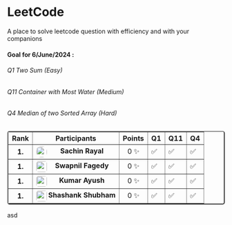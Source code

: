 # LeetCode
A place to solve leetcode question with efficiency and with your companions

#### Goal for 6/June/2024 :

<h6> Q1 Two Sum <span color="green">(Easy)</span></h6>
<h6> Q11 Container with Most Water <span color="yellow">(Medium)</span></h6>
<h6> Q4 Median of two Sorted Array <span color="red">(Hard)</span></h6>

<table border="2" style="border-radius:5px">
  <tr>
    <th>Rank</th>
    <th>Participants</th>
    <th>Points</th>
    <th>Q1</th>
    <th>Q11</th>
    <th>Q4</th>
  </tr>
  <tr>
    <th>1.</th>
    <th><center><img src="https://avatars.githubusercontent.com/u/66353809?s=64&v=4" width="25" height="25" align="left" style="border-radius:10px"> Sachin Rayal</center></th>
    <td><center>0 &#10024;</center></td>
    <td>&#9989;</td>
    <td>&#9989;</td>
    <td>&#9989;</td>
  </tr>
  <tr>
    <th>1.</th>
    <th><center><img src="https://avatars.githubusercontent.com/u/143727207?s=64&v=4" width="25" height="25" align="left" style="border-radius:5px"> Swapnil Fagedy</center></th>
    <td><center>0 &#10024;</center></td>
    <td>&#9989;</td>
    <td>&#9989;</td>
    <td>&#9989;</td>
  </tr>
  <tr>
    <th>1.</th>
    <th><center><img src="https://avatars.githubusercontent.com/u/79803871?s=64&v=4" width="25" height="25" align="left" style="border-radius:5px"> Kumar Ayush</center></th>
    <td><center>0 &#10024;</center></td>
    <td>&#9989;</td>
    <td>&#9989;</td>
    <td>&#9989;</td>
  </tr>
  <tr>
    <th>1.</th>
    <th><center><img src="https://avatars.githubusercontent.com/u/73930171?s=64&v=4" width="25" height="25" align="left" style="border-radius:5px"> Shashank Shubham</center></th>
    <td><center>0 &#10024;</center></td>
    <td>&#9989;</td>
    <td>&#9989;</td>
    <td>&#9989;</td>
  </tr>
</table>


asd


